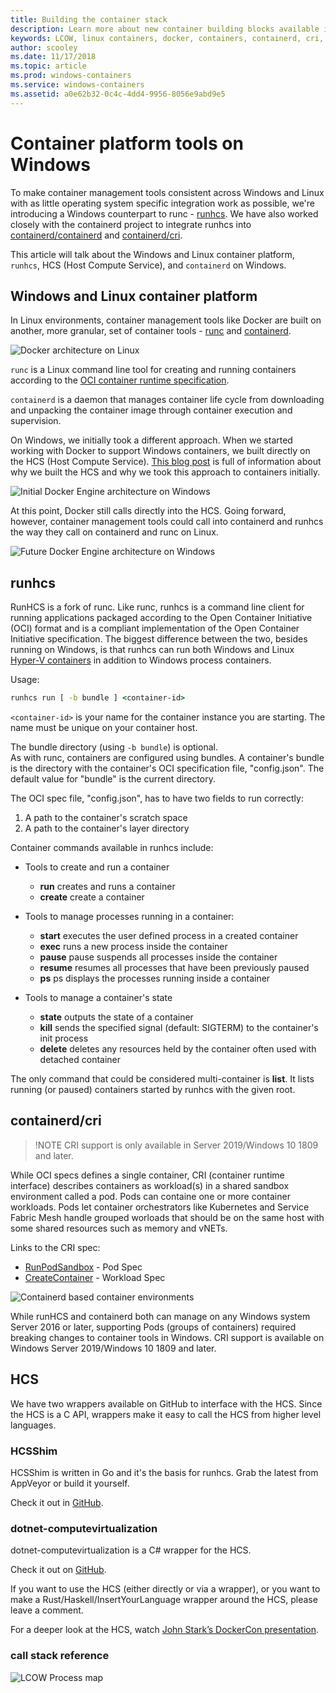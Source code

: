 ```yaml
---
title: Building the container stack
description: Learn more about new container building blocks available in Windows.
keywords: LCOW, linux containers, docker, containers, containerd, cri, runhcs, runc
author: scooley
ms.date: 11/17/2018
ms.topic: article
ms.prod: windows-containers
ms.service: windows-containers
ms.assetid: a0e62b32-0c4c-4dd4-9956-8056e9abd9e5
---
```


# Container platform tools on Windows

To make container management tools consistent across Windows and Linux with as little operating system specific integration work as possible, we're introducing a Windows counterpart to runc - [runhcs](https://github.com/Microsoft/hcsshim/tree/master/cmd/runhcs).  We have also worked closely with the containerd project to integrate runhcs into [containerd/containerd](https://github.com/containerd/containerd) and [containerd/cri](https://github.com/containerd/cri).

This article will talk about the Windows and Linux container platform, `runhcs`, HCS (Host Compute Service), and `containerd` on Windows.

## Windows and Linux container platform

In Linux environments, container management tools like Docker are built on another, more granular, set of container tools - [runc](https://github.com/opencontainers/runc) and [containerd](https://containerd.io/).

![Docker architecture on Linux](media/docker-on-linux.png)

`runc` is a Linux command line tool for creating and running containers according to the [OCI container runtime specification](https://github.com/opencontainers/runtime-spec).

`containerd` is a daemon that manages container life cycle from downloading and unpacking the container image through container execution and supervision.

On Windows, we initially took a different approach.  When we started working with Docker to support Windows containers, we built directly on the HCS (Host Compute Service).  [This blog post](https://blogs.technet.microsoft.com/virtualization/2017/01/27/introducing-the-host-compute-service-hcs/) is full of information about why we built the HCS and why we took this approach to containers initially.

![Initial Docker Engine architecture on Windows](media/hcs.png)

At this point, Docker still calls directly into the HCS. Going forward, however, container management tools could call into containerd and runhcs the way they call on containerd and runc on Linux.

![Future Docker Engine architecture on Windows](media/hcs-with-runhcs.png)

## runhcs

RunHCS is a fork of runc.  Like runc, runhcs is a command line client for running applications packaged according to the Open Container Initiative (OCI) format and is a compliant implementation of the Open Container Initiative specification.  The biggest difference between the two, besides running on Windows, is that runhcs can run both Windows and Linux [Hyper-V containers](../manage-containers/hyperv-container.md) in addition to Windows process containers.

Usage:

``` cmd
runhcs run [ -b bundle ] <container-id>
```

`<container-id>` is your name for the container instance you are starting. The name must be unique on your container host.

The bundle directory (using `-b bundle`) is optional.  
As with runc, containers are configured using bundles. A container's bundle is the directory with the container's OCI specification file, "config.json".  The default value for "bundle" is the current directory.

The OCI spec file, "config.json", has to have two fields to run correctly:

1. A path to the container's scratch space
1. A path to the container's layer directory

Container commands available in runhcs include:

* Tools to create and run a container
  * **run** creates and runs a container
  * **create** create a container

* Tools to manage processes running in a container:
  * **start** executes the user defined process in a created container
  * **exec** runs a new process inside the container
  * **pause** pause suspends all processes inside the container
  * **resume** resumes all processes that have been previously paused
  * **ps** ps displays the processes running inside a container

* Tools to manage a container's state
  * **state** outputs the state of a container
  * **kill** sends the specified signal (default: SIGTERM) to the container's init process
  * **delete** deletes any resources held by the container often used with detached container

The only command that could be considered multi-container is **list**.  It lists running (or paused) containers started by runhcs with the given root.

## containerd/cri

> !NOTE CRI support is only available in Server 2019/Windows 10 1809 and later.

While OCI specs defines a single container, CRI (container runtime interface) describes containers as workload(s) in a shared sandbox environment called a pod.  Pods can containe one or more container workloads.  Pods let container orchestrators like Kubernetes and Service Fabric Mesh handle grouped worloads that should be on the same host with some shared resources such as memory and vNETs.

Links to the CRI spec:
* [RunPodSandbox](https://github.com/kubernetes/kubernetes/blob/master/pkg/kubelet/apis/cri/runtime/v1alpha2/api.proto#L24) - Pod Spec
* [CreateContainer](https://github.com/kubernetes/kubernetes/blob/master/pkg/kubelet/apis/cri/runtime/v1alpha2/api.proto#L47) - Workload Spec

![Containerd based container environments](media/containerd-platform.png)

While runHCS and containerd both can manage on any Windows system Server 2016 or later, supporting Pods (groups of containers) required breaking changes to container tools in Windows.  CRI support is available on Windows Server 2019/Windows 10 1809 and later.

## HCS

We have two wrappers available on GitHub to interface with the HCS. Since the HCS is a C API, wrappers make it easy to call the HCS from higher level languages.  

### HCSShim

HCSShim is written in Go and it's the basis for runhcs.
Grab the latest from AppVeyor or build it yourself.

Check it out in [GitHub](https://github.com/microsoft/hcsshim).

### dotnet-computevirtualization

dotnet-computevirtualization is a C# wrapper for the HCS.

Check it out on [GitHub](https://github.com/microsoft/dotnet-computevirtualization).

If you want to use the HCS (either directly or via a wrapper), or you want to make a Rust/Haskell/InsertYourLanguage wrapper around the HCS, please leave a comment.

For a deeper look at the HCS, watch [John Stark’s DockerCon presentation](https://www.youtube.com/watch?v=85nCF5S8Qok).

### call stack reference

![LCOW Process map](media/containerd-process-map.png)
